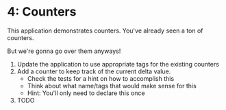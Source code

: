 # 4: Counters

This application demonstrates counters.
You've already seen a ton of counters.

But we're gonna go over them anyways!

1. Update the application to use appropriate tags for the existing counters
2. Add a counter to keep track of the current delta value.
   * Check the tests for a hint on how to accomplish this
   * Think about what name/tags that would make sense for this
   * Hint: You'll only need to declare this once
3. TODO